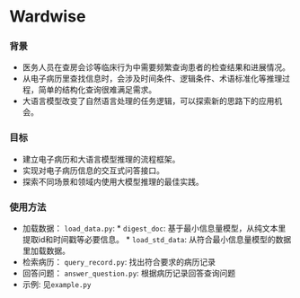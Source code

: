 # Wardwise

### 背景
* 医务人员在查房会诊等临床行为中需要频繁查询患者的检查结果和进展情况。
* 从电子病历里查找信息时，会涉及时间条件、逻辑条件、术语标准化等推理过程，简单的结构化查询很难满足需求。
* 大语言模型改变了自然语言处理的任务逻辑，可以探索新的思路下的应用机会。


### 目标
* 建立电子病历和大语言模型推理的流程框架。
* 实现对电子病历信息的交互式问答接口。
* 探索不同场景和领域内使用大模型推理的最佳实践。


### 使用方法
* 加载数据：
    `load_data.py`:
        * `digest_doc`: 基于最小信息量模型，从纯文本里提取id和时间戳等必要信息。
        * `load_std_data`: 从符合最小信息量模型的数据里加载数据。
* 检索病历：
    `query_record.py`: 找出符合要求的病历记录
* 回答问题：
    `answer_question.py`: 根据病历记录回答查询问题
* 示例:
见`example.py`
